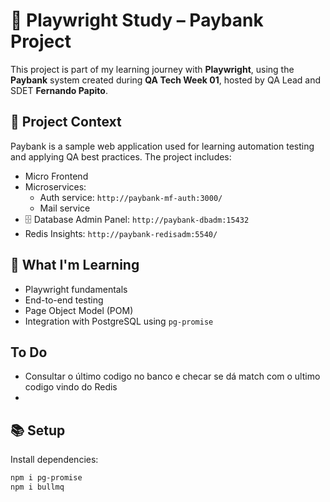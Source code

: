 # 🧪 Playwright Study – Paybank Project

This project is part of my learning journey with **Playwright**, using the **Paybank** system created during **QA Tech Week 01**, hosted by QA Lead and SDET **Fernando Papito**.

## 📌 Project Context

Paybank is a sample web application used for learning automation testing and applying QA best practices. The project includes:

- Micro Frontend
- Microservices:
  - Auth service: `http://paybank-mf-auth:3000/`
  - Mail service
- 🗄️ Database Admin Panel: `http://paybank-dbadm:15432`
- Redis Insights: `http://paybank-redisadm:5540/`

## 🧠 What I'm Learning

- Playwright fundamentals
- End-to-end testing
- Page Object Model (POM)
- Integration with PostgreSQL using `pg-promise`

## To Do 
- Consultar o último codigo no banco e checar se dá match com o ultimo codigo vindo do Redis
- 

## 📚 Setup

Install dependencies:
```bash
npm i pg-promise
npm i bullmq
